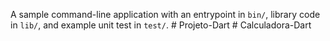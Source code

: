 A sample command-line application with an entrypoint in `bin/`, library code
in `lib/`, and example unit test in `test/`.
#   P r o j e t o - D a r t  
 #   C a l c u l a d o r a - D a r t  
 